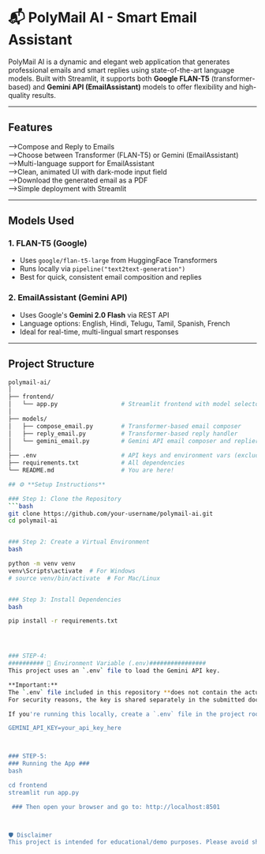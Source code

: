 # 📬 PolyMail AI - Smart Email Assistant

PolyMail AI is a dynamic and elegant web application that generates professional emails and smart replies using state-of-the-art language models. Built with Streamlit, it supports both **Google FLAN-T5** (transformer-based) and **Gemini API (EmailAssistant)** models to offer flexibility and high-quality results.

---

##  Features

 -->Compose and Reply to Emails  
 -->Choose between Transformer (FLAN-T5) or Gemini (EmailAssistant)  
 -->Multi-language support for EmailAssistant  
 -->Clean, animated UI with dark-mode input field  
 -->Download the generated email as a PDF  
 -->Simple deployment with Streamlit  

---

##  Models Used

### 1. **FLAN-T5 (Google)**
- Uses `google/flan-t5-large` from HuggingFace Transformers
- Runs locally via `pipeline("text2text-generation")`
- Best for quick, consistent email composition and replies

### 2. **EmailAssistant (Gemini API)**
- Uses Google's **Gemini 2.0 Flash** via REST API
- Language options: English, Hindi, Telugu, Tamil, Spanish, French
- Ideal for real-time, multi-lingual smart responses

---

## Project Structure

```bash
polymail-ai/
│
├── frontend/
│   └── app.py                  # Streamlit frontend with model selector
│
├── models/
│   ├── compose_email.py        # Transformer-based email composer
│   ├── reply_email.py          # Transformer-based reply handler
│   └── gemini_email.py         # Gemini API email composer and replier
│
├── .env                        # API keys and environment vars (excluded from Git)
├── requirements.txt            # All dependencies
└── README.md                   # You are here!

## ⚙️ **Setup Instructions**

### Step 1: Clone the Repository
```bash
git clone https://github.com/your-username/polymail-ai.git
cd polymail-ai


### Step 2: Create a Virtual Environment
bash

python -m venv venv
venv\Scripts\activate  # For Windows
# source venv/bin/activate  # For Mac/Linux


### Step 3: Install Dependencies
bash

pip install -r requirements.txt




### STEP-4:
########## 🔐 Environment Variable (.env)################
This project uses an `.env` file to load the Gemini API key.

**Important:**  
The `.env` file included in this repository **does not contain the actual API key**.  
For security reasons, the key is shared separately in the submitted document.

If you're running this locally, create a `.env` file in the project root like this:

GEMINI_API_KEY=your_api_key_here



### STEP-5:
### Running the App ###
bash

cd frontend
streamlit run app.py

 ### Then open your browser and go to: http://localhost:8501



🛡️ Disclaimer
This project is intended for educational/demo purposes. Please avoid sharing sensitive data with public APIs.